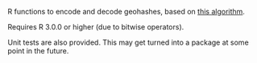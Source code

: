 R functions to encode and decode geohashes, based on [this algorithm](http://en.wikipedia.org/wiki/Geohash).

Requires R 3.0.0 or higher (due to bitwise operators).

Unit tests are also provided. This may get turned into a package at some point in the future.